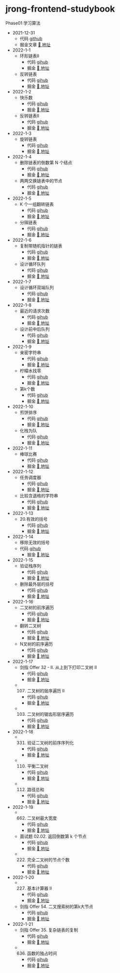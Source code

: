 # jrong-frontend-studybook

Phase01 学习算法

- 2021-12-31
  - 代码 [github](https://github.com/yanzefeng/jrong-frontend-studybook/blob/main/leetcode/linked-list-cycle.js)
  - 掘金文章 [🔗 地址](https://juejin.cn/post/7047914613605826574/)
- 2022-1-1
  - 环形链表II
    - 代码 [gihub](https://github.com/yanzefeng/jrong-frontend-studybook/blob/main/leetcode/detectCycle.js)
    - 掘金 [🔗 地址](https://juejin.cn/post/7048213335703027720)
  - 反转链表
    - 代码 [gihub](https://github.com/yanzefeng/jrong-frontend-studybook/blob/main/leetcode/206.%20%E5%8F%8D%E8%BD%AC%E9%93%BE%E8%A1%A8.js)
    - 掘金 [🔗 地址](https://juejin.cn/post/7048238537036496910)
- 2022-1-2
  - 快乐数
    - 代码 [gihub](https://github.com/yanzefeng/jrong-frontend-studybook/blob/main/leetcode/isHappy.js)
    - 掘金 [🔗 地址](https://juejin.cn/post/7048633212607660045)
  - 反转链表II
    - 代码 [gihub](https://github.com/yanzefeng/jrong-frontend-studybook/blob/main/leetcode/reverseListII.js)
    - 掘金 [🔗 地址](https://juejin.cn/post/7048641160935407653)
- 2022-1-3
  - 旋转链表
    - 代码 [gihub](https://github.com/yanzefeng/jrong-frontend-studybook/blob/main/leetcode/61.%20%E6%97%8B%E8%BD%AC%E9%93%BE%E8%A1%A8.js)
    - 掘金 [🔗 地址](https://juejin.cn/post/7048977805643612197)
- 2022-1-4
  - 删除链表的倒数第 N 个结点
    - 代码 [gihub](https://github.com/yanzefeng/jrong-frontend-studybook/blob/main/leetcode/19.%20%E5%88%A0%E9%99%A4%E9%93%BE%E8%A1%A8%E7%9A%84%E5%80%92%E6%95%B0%E7%AC%AC%20N%20%E4%B8%AA%E7%BB%93%E7%82%B9.js)
    - 掘金 [🔗 地址](https://juejin.cn/post/7049385114697990180)
  - 两两交换链表中的节点
    - 代码 [gihub](https://github.com/yanzefeng/jrong-frontend-studybook/blob/main/leetcode/24.%20%E4%B8%A4%E4%B8%A4%E4%BA%A4%E6%8D%A2%E9%93%BE%E8%A1%A8%E4%B8%AD%E7%9A%84%E8%8A%82%E7%82%B9.js)
    - 掘金 [🔗 地址](https://juejin.cn/post/7049381634545549325)
- 2022-1-5
  - K 个一组翻转链表
    - 代码 [gihub](https://github.com/yanzefeng/jrong-frontend-studybook/blob/main/leetcode/25.%20K%20%E4%B8%AA%E4%B8%80%E7%BB%84%E7%BF%BB%E8%BD%AC%E9%93%BE%E8%A1%A8.js)
    - 掘金 [🔗 地址](https://juejin.cn/post/7049630343564886024)
  - 分隔链表
    - 代码 [gihub](https://github.com/yanzefeng/jrong-frontend-studybook/blob/main/leetcode/86.%20%E5%88%86%E9%9A%94%E9%93%BE%E8%A1%A8.js)
    - 掘金 [🔗 地址](https://juejin.cn/post/7049739503875031076)
- 2022-1-6
  - 复制带随机指针的链表
    - 代码 [gihub](https://github.com/yanzefeng/jrong-frontend-studybook/blob/main/leetcode/138.%20%E5%A4%8D%E5%88%B6%E5%B8%A6%E9%9A%8F%E6%9C%BA%E6%8C%87%E9%92%88%E7%9A%84%E9%93%BE%E8%A1%A8.js)
    - 掘金 [🔗 地址](https://juejin.cn/post/7050075380493451277)
  - 设计循环队列
    - 代码 [gihub](https://github.com/yanzefeng/jrong-frontend-studybook/blob/main/leetcode/622.%20%E8%AE%BE%E8%AE%A1%E5%BE%AA%E7%8E%AF%E9%98%9F%E5%88%97.js)
    - 掘金 [🔗 地址](https://juejin.cn/post/7050131642072956959/)
- 2022-1-7
  - 设计循环双端队列
    - 代码 [gihub](https://github.com/yanzefeng/jrong-frontend-studybook/blob/main/leetcode/641.%20%E8%AE%BE%E8%AE%A1%E5%BE%AA%E7%8E%AF%E5%8F%8C%E7%AB%AF%E9%98%9F%E5%88%97.js)
    - 掘金 [🔗 地址](https://juejin.cn/post/7050512913357864996/)
- 2022-1-8
  - 最近的请求次数
    - 代码 [gihub](https://github.com/yanzefeng/jrong-frontend-studybook/blob/main/leetcode/933.%E6%9C%80%E8%BF%91%E7%9A%84%E8%AF%B7%E6%B1%82%E6%AC%A1%E6%95%B0.js)
    - 掘金 [🔗 地址](https://juejin.cn/post/7050840775344537613)
  - 设计前中后队列
    - 代码 [gihub](https://github.com/yanzefeng/jrong-frontend-studybook/blob/main/leetcode/1670.%E8%AE%BE%E8%AE%A1%E5%89%8D%E4%B8%AD%E5%90%8E%E9%98%9F%E5%88%97.js)
    - 掘金 [🔗 地址](https://juejin.cn/post/7050777008539697182)
- 2022-1-9
  - 亲密字符串
    - 代码 [gihub](https://github.com/yanzefeng/jrong-frontend-studybook/blob/main/leetcode/859.%E4%BA%B2%E5%AF%86%E5%AD%97%E7%AC%A6%E4%B8%B2.js)
    - 掘金 [🔗 地址](https://juejin.cn/post/7051165565221601317)
  - 柠檬水找零
    - 代码 [gihub](https://github.com/yanzefeng/jrong-frontend-studybook/blob/main/leetcode/860.%E6%9F%A0%E6%AA%AC%E6%B0%B4%E6%89%BE%E9%9B%B6.js)
    - 掘金 [🔗 地址](https://juejin.cn/post/7051158799188656164)
  - 第k个数
    - 代码 [gihub](https://github.com/yanzefeng/jrong-frontend-studybook/blob/main/leetcode/%E7%AC%ACk%E4%B8%AA%E6%95%B0.js)
    - 掘金 [🔗 地址](https://juejin.cn/post/7051172586843013128)
- 2022-1-10
  - 煎饼排序
    - 代码 [gihub](https://github.com/yanzefeng/jrong-frontend-studybook/blob/main/leetcode/969.%E7%85%8E%E9%A5%BC%E6%8E%92%E5%BA%8F.js)
    - 掘金 [🔗 地址](https://juejin.cn/post/7050840775344537613)
  - 化栈为队
    - 代码 [gihub](https://github.com/yanzefeng/jrong-frontend-studybook/blob/main/leetcode/03.04.%E5%8C%96%E6%A0%88%E4%B8%BA%E9%98%9F.js)
    - 掘金 [🔗 地址](https://juejin.cn/post/7051617892265099277/)
- 2022-1-11
  - 棒球比赛
    - 代码 [gihub](https://github.com/yanzefeng/jrong-frontend-studybook/blob/main/leetcode/682.%E6%A3%92%E7%90%83%E6%AF%94%E8%B5%9B.js)
    - 掘金 [🔗 地址](https://juejin.cn/post/7051989455674015781/)
- 2022-1-12
  - 任务调度器
    - 代码 [gihub](https://github.com/yanzefeng/jrong-frontend-studybook/blob/main/leetcode/621.%E4%BB%BB%E5%8A%A1%E8%B0%83%E5%BA%A6%E5%99%A8.js)
    - 掘金 [🔗 地址](https://juejin.cn/post/7052353919300665375/)
  - 比较含退格的字符串
    - 代码 [gihub](https://github.com/yanzefeng/jrong-frontend-studybook/blob/main/leetcode/844.%E6%AF%94%E8%BE%83%E5%90%AB%E9%80%80%E6%A0%BC%E7%9A%84%E5%AD%97%E7%AC%A6%E4%B8%B2.js)
    - 掘金 [🔗 地址](https://juejin.cn/post/7052358891878744095/)
- 2022-1-13
  - 20.有效的括号
    - 代码 [gihub](https://github.com/yanzefeng/jrong-frontend-studybook/blob/main/leetcode/20.%E6%9C%89%E6%95%88%E7%9A%84%E6%8B%AC%E5%8F%B7.js)
    - 掘金 [🔗 地址](https://juejin.cn/post/7052984994477637662/)
- 2022-1-14
  - 移除无效的括号
  - 代码 [gihub](https://github.com/yanzefeng/jrong-frontend-studybook/blob/main/leetcode/1249.%E7%A7%BB%E9%99%A4%E6%97%A0%E6%95%88%E7%9A%84%E6%8B%AC%E5%8F%B7.js)
    - 掘金 [🔗 地址](https://juejin.cn/post/7053085675532320776/)
- 2022-1-15
  - 验证栈序列
    - 代码 [gihub](https://github.com/yanzefeng/jrong-frontend-studybook/blob/main/leetcode/946.%E9%AA%8C%E8%AF%81%E6%A0%88%E5%BA%8F%E5%88%97.js)
    - 掘金 [🔗 地址](https://juejin.cn/post/7053722594133934087/)
  - 删除最外层的括号
    - 代码 [gihub](https://github.com/yanzefeng/jrong-frontend-studybook/blob/main/leetcode/1021.%E5%88%A0%E9%99%A4%E6%9C%80%E5%A4%96%E5%B1%82%E7%9A%84%E6%8B%AC%E5%8F%B7.js)
    - 掘金 [🔗 地址](https://juejin.cn/post/7053718058791075876/)
- 2022-1-16
  - 二叉树的前序遍历
    - 代码 [gihub](https://github.com/yanzefeng/jrong-frontend-studybook/blob/main/leetcode/144.%E4%BA%8C%E5%8F%89%E6%A0%91%E7%9A%84%E5%89%8D%E5%BA%8F%E9%81%8D%E5%8E%86.js)
    - 掘金 [🔗 地址](https://juejin.cn/post/7053823192594710558/)
  - 翻转二叉树
    - 代码 [gihub](https://github.com/yanzefeng/jrong-frontend-studybook/blob/main/leetcode/226.%E7%BF%BB%E8%BD%AC%E4%BA%8C%E5%8F%89%E6%A0%91.js)
    - 掘金 [🔗 地址](https://juejin.cn/post/7053811355102478373/)
  - N叉树的前序遍历
    - 代码 [gihub](https://github.com/yanzefeng/jrong-frontend-studybook/blob/main/leetcode/589.N%E5%8F%89%E6%A0%91%E7%9A%84%E5%89%8D%E5%BA%8F%E9%81%8D%E5%8E%86.js)
    - 掘金 [🔗 地址](https://juejin.cn/post/7053822481697603621/)
- 2022-1-17
  - 剑指 Offer 32 - II. 从上到下打印二叉树 II
    - 代码 [gihub](https://github.com/yanzefeng/jrong-frontend-studybook/blob/main/leetcode/%E5%89%91%E6%8C%87%20Offer%2032%20-%20II.%20%E4%BB%8E%E4%B8%8A%E5%88%B0%E4%B8%8B%E6%89%93%E5%8D%B0%E4%BA%8C%E5%8F%89%E6%A0%91%20II.js)
    - 掘金 [🔗 地址](https://juejin.cn/post/7054207816222900261/)
  - 107. 二叉树的层序遍历 II
    - 代码 [gihub](https://github.com/yanzefeng/jrong-frontend-studybook/blob/main/leetcode/107.%20%E4%BA%8C%E5%8F%89%E6%A0%91%E7%9A%84%E5%B1%82%E5%BA%8F%E9%81%8D%E5%8E%86%20II.js)
    - 掘金 [🔗 地址](https://juejin.cn/post/7054208533742485541/)
  - 103. 二叉树的锯齿形层序遍历
    - 代码 [gihub](https://github.com/yanzefeng/jrong-frontend-studybook/blob/main/leetcode/103.%20%E4%BA%8C%E5%8F%89%E6%A0%91%E7%9A%84%E9%94%AF%E9%BD%BF%E5%BD%A2%E5%B1%82%E5%BA%8F%E9%81%8D%E5%8E%86.js)
    - 掘金 [🔗 地址](https://juejin.cn/post/7054210325654011912/)
- 2022-1-18
  - 331. 验证二叉树的前序序列化
    - 代码 [gihub](https://github.com/yanzefeng/jrong-frontend-studybook/blob/main/leetcode/331.%20%E9%AA%8C%E8%AF%81%E4%BA%8C%E5%8F%89%E6%A0%91%E7%9A%84%E5%89%8D%E5%BA%8F%E5%BA%8F%E5%88%97%E5%8C%96.js)
    - 掘金 [🔗 地址](https://juejin.cn/post/7054501541251645454/)
  - 110. 平衡二叉树
    - 代码 [gihub](https://github.com/yanzefeng/jrong-frontend-studybook/blob/main/leetcode/110.%20%E5%B9%B3%E8%A1%A1%E4%BA%8C%E5%8F%89%E6%A0%91.js)
    - 掘金 [🔗 地址](https://juejin.cn/post/7054578127548186655/)
  - 112. 路径总和
    - 代码 [gihub](https://github.com/yanzefeng/jrong-frontend-studybook/blob/main/leetcode/112.%20%E8%B7%AF%E5%BE%84%E6%80%BB%E5%92%8C.js)
    - 掘金 [🔗 地址](https://juejin.cn/post/7054582436335714312/)
- 2022-1-19
  - 662. 二叉树最大宽度
    - 代码 [gihub](https://github.com/yanzefeng/jrong-frontend-studybook/blob/main/leetcode/662.%20%E4%BA%8C%E5%8F%89%E6%A0%91%E6%9C%80%E5%A4%A7%E5%AE%BD%E5%BA%A6.js)
    - 掘金 [🔗 地址](https://juejin.cn/post/7055089564980871205/)
  - 面试题 02.02. 返回倒数第 k 个节点
    - 代码 [gihub](https://github.com/yanzefeng/jrong-frontend-studybook/blob/main/leetcode/%E9%9D%A2%E8%AF%95%E9%A2%98%2002.02.%20%E8%BF%94%E5%9B%9E%E5%80%92%E6%95%B0%E7%AC%AC%20k%20%E4%B8%AA%E8%8A%82%E7%82%B9.js)
    - 掘金 [🔗 地址](https://juejin.cn/post/7055094955152244743/)
  - 222. 完全二叉树的节点个数
    - 代码 [gihub](https://github.com/yanzefeng/jrong-frontend-studybook/blob/main/leetcode/222.%20%E5%AE%8C%E5%85%A8%E4%BA%8C%E5%8F%89%E6%A0%91%E7%9A%84%E8%8A%82%E7%82%B9%E4%B8%AA%E6%95%B0.js)
    - 掘金 [🔗 地址](https://juejin.cn/post/7055097130997776398/)
- 2022-1-20
  - 227. 基本计算器 II
    - 代码 [gihub](https://github.com/yanzefeng/jrong-frontend-studybook/blob/main/leetcode/227.%20%E5%9F%BA%E6%9C%AC%E8%AE%A1%E7%AE%97%E5%99%A8%20II.js)
    - 掘金 [🔗 地址](https://juejin.cn/post/7055546801025204238/)
  - 剑指 Offer 54. 二叉搜索树的第k大节点
    - 代码 [gihub](https://github.com/yanzefeng/jrong-frontend-studybook/blob/main/leetcode/%E5%89%91%E6%8C%87%20Offer%2054.%20%E4%BA%8C%E5%8F%89%E6%90%9C%E7%B4%A2%E6%A0%91%E7%9A%84%E7%AC%ACk%E5%A4%A7%E8%8A%82%E7%82%B9.js)
    - 掘金 [🔗 地址](https://juejin.cn/post/7055574160038166541/)
- 2022-1-21
  - 剑指 Offer 35. 复杂链表的复制
    - 代码 [gihub](https://github.com/yanzefeng/jrong-frontend-studybook/blob/main/leetcode/%E5%89%91%E6%8C%87%20Offer%2035.%20%E5%A4%8D%E6%9D%82%E9%93%BE%E8%A1%A8%E7%9A%84%E5%A4%8D%E5%88%B6.js)
    - 掘金 [🔗 地址](https://juejin.cn/post/7055666310037897229/)
  - 636. 函数的独占时间
    - 代码 [gihub](https://github.com/yanzefeng/jrong-frontend-studybook/blob/main/leetcode/636.%20%E5%87%BD%E6%95%B0%E7%9A%84%E7%8B%AC%E5%8D%A0%E6%97%B6%E9%97%B4.js)
    - 掘金 [🔗 地址](https://juejin.cn/post/7055844281851838471/)